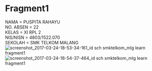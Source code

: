 # Fragment1
NAMA = PUSPITA RAHAYU<br>
NO. ABSEN = 22<br>
KELAS = XI RPL 2<br>
NIS/NISN = 4803/1522.070<br>
SEKOLAH = SMK TELKOM MALANG<br>
![screenshot_2017-03-24-18-53-34-161_id sch smktelkom_mlg learn fragment1](https://cloud.githubusercontent.com/assets/22347907/24293353/f711d7da-10c3-11e7-9558-bf4cc1a0faf6.png)
![screenshot_2017-03-24-18-54-37-464_id sch smktelkom_mlg learn fragment1](https://cloud.githubusercontent.com/assets/22347907/24293354/f7158f6a-10c3-11e7-98d7-38eed2c255cf.png)
